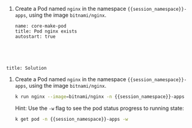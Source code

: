 
1. Create a Pod named `nginx` in the namespace `{{session_namespace}}-apps`, using the image `bitnami/nginx`.

    ```examiner:execute-test
    name: core-make-pod
    title: Pod nginx exists
    autostart: true
    ```

<div style="margin-top: 5em;"></div>

```section:begin
title: Solution
```

1. Create a Pod named `nginx` in the namespace `{{session_namespace}}-apps`, using the image `bitnami/nginx`.

    ```bash
    k run nginx --image=bitnami/nginx -n {{session_namespace}}-apps
    ```

    Hint:  Use the `-w` flag to see the pod status progress to running state:

    ```bash
    k get pod -n {{session_namespace}}-apps -w
    ```

```section:end
```
